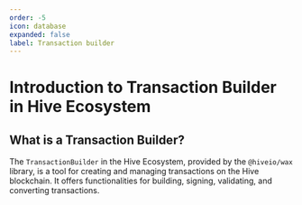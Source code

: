 ```yaml
---
order: -5
icon: database
expanded: false
label: Transaction builder
---
```


# Introduction to Transaction Builder in Hive Ecosystem

## What is a Transaction Builder?

The `TransactionBuilder` in the Hive Ecosystem, provided by the `@hiveio/wax` library, is a tool for creating and managing transactions on the Hive blockchain. It offers functionalities for building, signing, validating, and converting transactions.
